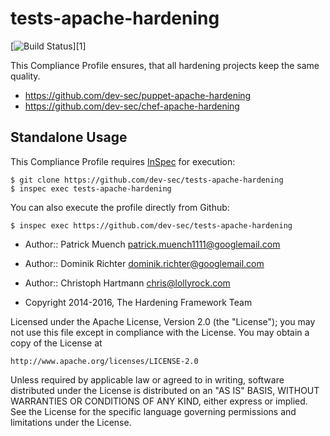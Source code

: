tests-apache-hardening
=====================

[![Build Status](http://img.shields.io/travis/dev-sec/tests-apache-hardening.svg)][1]

This Compliance Profile ensures, that all hardening projects keep the same quality.

- https://github.com/dev-sec/puppet-apache-hardening
- https://github.com/dev-sec/chef-apache-hardening

## Standalone Usage

This Compliance Profile requires [InSpec](https://github.com/chef/inspec) for execution:

```
$ git clone https://github.com/dev-sec/tests-apache-hardening
$ inspec exec tests-apache-hardening
```

You can also execute the profile directly from Github:

```
$ inspec exec https://github.com/dev-sec/tests-apache-hardening
```

* Author:: Patrick Muench <patrick.muench1111@googlemail.com>
* Author:: Dominik Richter <dominik.richter@googlemail.com>
* Author:: Christoph Hartmann <chris@lollyrock.com>

* Copyright 2014-2016, The Hardening Framework Team

Licensed under the Apache License, Version 2.0 (the "License");
you may not use this file except in compliance with the License.
You may obtain a copy of the License at

    http://www.apache.org/licenses/LICENSE-2.0

Unless required by applicable law or agreed to in writing, software
distributed under the License is distributed on an "AS IS" BASIS,
WITHOUT WARRANTIES OR CONDITIONS OF ANY KIND, either express or implied.
See the License for the specific language governing permissions and
limitations under the License.
